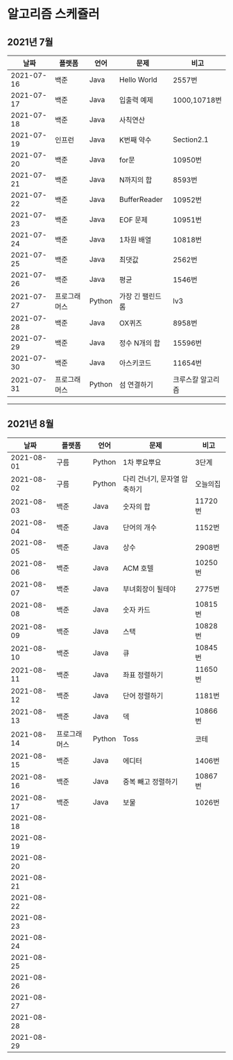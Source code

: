# 알고리즘 스케쥴러

## 2021년 7월

| 날짜       | 플랫폼       | 언어   | 문제             | 비고              |
| ---------- | ------------ | ------ | ---------------- | ----------------- |
| 2021-07-16 | 백준         | Java   | Hello World      | 2557번            |
| 2021-07-17 | 백준         | Java   | 입출력 예제      | 1000,10718번      |
| 2021-07-18 | 백준         | Java   | 사칙연산         |                   |
| 2021-07-19 | 인프런       | Java   | K번째 약수       | Section2.1        |
| 2021-07-20 | 백준         | Java   | for문            | 10950번           |
| 2021-07-21 | 백준         | Java   | N까지의 합       | 8593번            |
| 2021-07-22 | 백준         | Java   | BufferReader     | 10952번           |
| 2021-07-23 | 백준         | Java   | EOF 문제         | 10951번           |
| 2021-07-24 | 백준         | Java   | 1차원 배열       | 10818번           |
| 2021-07-25 | 백준         | Java   | 최댓값           | 2562번            |
| 2021-07-26 | 백준         | Java   | 평균             | 1546번            |
| 2021-07-27 | 프로그래머스 | Python | 가장 긴 팰린드롬 | lv3               |
| 2021-07-28 | 백준         | Java   | OX퀴즈           | 8958번            |
| 2021-07-29 | 백준         | Java   | 정수 N개의 합    | 15596번           |
| 2021-07-30 | 백준         | Java   | 아스키코드       | 11654번           |
| 2021-07-31 | 프로그래머스 | Python | 섬 연결하기      | 크루스칼 알고리즘 |

----

## 2021년 8월

| 날짜       | 플랫폼       | 언어   | 문제                         | 비고     |
| ---------- | ------------ | ------ | ---------------------------- | -------- |
| 2021-08-01 | 구름         | Python | 1차 뿌요뿌요                 | 3단계    |
| 2021-08-02 | 구름         | Python | 다리 건너기, 문자열 압축하기 | 오늘의집 |
| 2021-08-03 | 백준         | Java   | 숫자의 합                    | 11720번  |
| 2021-08-04 | 백준         | Java   | 단어의 개수                  | 1152번   |
| 2021-08-05 | 백준         | Java   | 상수                         | 2908번   |
| 2021-08-06 | 백준         | Java   | ACM 호텔                     | 10250번  |
| 2021-08-07 | 백준         | Java   | 부녀회장이 될테야            | 2775번   |
| 2021-08-08 | 백준         | Java   | 숫자 카드                    | 10815번  |
| 2021-08-09 | 백준         | Java   | 스택                         | 10828번  |
| 2021-08-10 | 백준         | Java   | 큐                           | 10845번  |
| 2021-08-11 | 백준         | Java   | 좌표 정렬하기                | 11650번  |
| 2021-08-12 | 백준         | Java   | 단어 정렬하기                | 1181번   |
| 2021-08-13 | 백준         | Java   | 덱                           | 10866번  |
| 2021-08-14 | 프로그래머스 | Python | Toss                         | 코테     |
| 2021-08-15 | 백준         | Java   | 에디터                       | 1406번   |
| 2021-08-16 | 백준         | Java   | 중복 빼고 정렬하기           | 10867번  |
| 2021-08-17 | 백준         | Java   | 보물                         | 1026번   |
| 2021-08-18 |              |        |                              |          |
| 2021-08-19 |              |        |                              |          |
| 2021-08-20 |              |        |                              |          |
| 2021-08-21 |              |        |                              |          |
| 2021-08-22 |              |        |                              |          |
| 2021-08-23 |              |        |                              |          |
| 2021-08-24 |              |        |                              |          |
| 2021-08-25 |              |        |                              |          |
| 2021-08-26 |              |        |                              |          |
| 2021-08-27 |              |        |                              |          |
| 2021-08-28 |              |        |                              |          |
| 2021-08-29 |              |        |                              |          |

